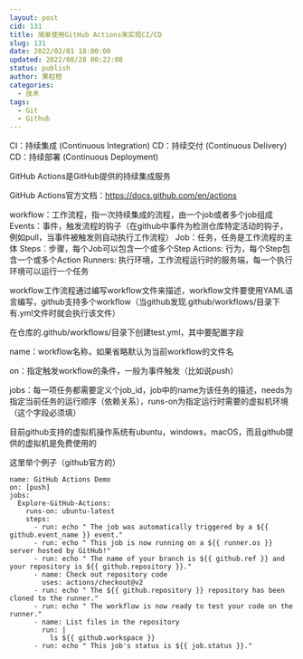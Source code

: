 ```yaml
---
layout: post
cid: 131
title: 简单使用GitHub Actions来实现CI/CD
slug: 131
date: 2022/02/01 18:00:00
updated: 2022/08/28 00:22:08
status: publish
author: 果粒橙
categories: 
  - 技术
tags: 
  - Git
  - Github
---
```



CI：持续集成 (Continuous Integration)
CD：持续交付 (Continuous Delivery)
CD：持续部署 (Continuous Deployment)


GitHub Actions是GitHub提供的持续集成服务

GitHub Actions官方文档：https://docs.github.com/en/actions

workflow：工作流程，指一次持续集成的流程，由一个job或者多个job组成
Events：事件，触发流程的钩子（在github中事件为检测仓库特定活动的钩子，例如pull，当事件被触发则自动执行工作流程）
Job：任务，任务是工作流程的主体
Steps：步骤，每个Job可以包含一个或多个Step
Actions: 行为，每个Step包含一个或多个Action
Runners: 执行环境，工作流程运行时的服务端，每一个执行环境可以运行一个任务


workflow工作流程通过编写workflow文件来描述，workflow文件要使用YAML语言编写，github支持多个workflow（当github发现.github/workflows/目录下有.yml文件时就会执行该文件）

在仓库的.github/workflows/目录下创建test.yml，其中要配置字段

name：workflow名称，如果省略默认为当前workflow的文件名

on：指定触发workflow的条件，一般为事件触发（比如说push）

jobs：每一项任务都需要定义个job_id，job中的name为该任务的描述，needs为指定当前任务的运行顺序（依赖关系），runs-on为指定运行时需要的虚拟机环境（这个字段必须填）

目前github支持的虚拟机操作系统有ubuntu，windows，macOS，而且github提供的虚拟机是免费使用的

这里举个例子（github官方的）

    name: GitHub Actions Demo
    on: [push]
    jobs:
      Explore-GitHub-Actions:
        runs-on: ubuntu-latest
        steps:
          - run: echo " The job was automatically triggered by a ${{ github.event_name }} event."
          - run: echo " This job is now running on a ${{ runner.os }} server hosted by GitHub!"
          - run: echo " The name of your branch is ${{ github.ref }} and your repository is ${{ github.repository }}."
          - name: Check out repository code
            uses: actions/checkout@v2
          - run: echo " The ${{ github.repository }} repository has been cloned to the runner."
          - run: echo " The workflow is now ready to test your code on the runner."
          - name: List files in the repository
            run: |
              ls ${{ github.workspace }}
          - run: echo " This job's status is ${{ job.status }}."